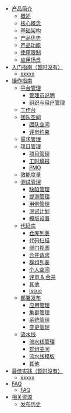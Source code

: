 * [产品简介]()
  * [概述](Introduction/Product-Overview.md)
  * [核心概念](/Introduction/Core-Concepts.md)
  * [基础架构](/Introduction/Basic-Infrastructure.md)
  * [产品优势](/Introduction/Benefits.md)
  * [产品功能](/Introduction/Features.md)
  * [使用限制](/Introduction/Restrictions.md)
  * [应用场景](/Introduction/Application-Scenarios.md)
* [入门指南（暂时没有）]()
  * [xxxxx](/Getting-Started/)
* [操作指南]()
  * [平台管理]()
    * [管理员说明](/Operation-Guide/admin/admin.md)
    * [组织与用户管理](/Operation-Guide/admin/organisation_and_user.md)
  * [工作台](/Operation-Guide/myzone/dashboard.md)
  * [团队空间]()
    * [团队空间](/Operation-Guide/teamspace/space.md)
    * [评审约束](/Operation-Guide/teamspace/space_check.md)
  * [需求管理](/Operation-Guide/demand/demand.md)
  * [项目管理](/Operation-Guide/pmp/pmp.md)
    * [项目管理](/Operation-Guide/pmp/project_management.md)
    * [工时填报](/Operation-Guide/pmp/labor_hour.md)
    * [PMO](/Operation-Guide/pmp/pmo.md)
  * [效能度量](/Operation-Guide/effectiveness_measurement/agile_practices.md)
  * [测试管理](/Operation-Guide/test_management/test_management.md)
    * [缺陷管理](/Operation-Guide/test_manage/bug.md)
    * [提测管理](/Operation-Guide/test_manage/test.md)
    * [用例管理](/Operation-Guide/test_manage/case.md)
    * [测试计划](/Operation-Guide/test_manage/test_plan.md)
    * [模版设置](/Operation-Guide/test_manage/test_setting.md)
  * [代码库]()
    * [仓库列表](/Operation-Guide/coding/repo.md)
    * [代码扫描](/Operation-Guide/coding/code_scan.md)
    * [部门视图](/Operation-Guide/coding/department.md)
    * [合并请求](/Operation-Guide/coding/mr.md)
    * [群组列表](/Operation-Guide/coding/team.md)
    * [个人空间](/Operation-Guide/coding/personal.md)
    * [评审 & 合并](/Operation-Guide/coding/review.md)
    * [其他](/Operation-Guide/coding/others.md)
    * [Issue](/Operation-Guide/coding/issue.md)
  * [部署发布](/Operation-Guide/deploy/deploy.md)
    * [应用管理](/Operation-Guide/deploy/app.md)
    * [集群管理](/Operation-Guide/deploy/clusters.md)
    * [系统管理](/Operation-Guide/deploy/system.md)
    * [变更管理](/Operation-Guide/deploy/process.md)
  * [流水线]()
    * [流水线管理](/Operation-Guide/pipeline/pipeline.md)
    * [群组空间](/Operation-Guide/pipeline/pipeline_team.md)
    * [流水线模版](/Operation-Guide/pipeline/pipeline_template.md)
    * [其他](/Operation-Guide/pipeline/pipeline_others.md)
* [最佳实践（暂时没有）]()
  * [xxxxx](/Best-Practices/)
* [FAQ]()
  * [FAQ](/FAQ/FAQ.md)
* [相关资源]()
  * [发布历史](/Related-Resources/Document-History.md)

